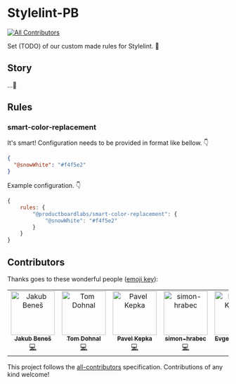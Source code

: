 # Stylelint-PB

[![All Contributors](https://img.shields.io/badge/all_contributors-5-orange.svg?style=flat-square)](#contributors)

Set (TODO) of our custom made rules for Stylelint. 🚀

## Story

...🍻

## Rules

### smart-color-replacement

It's smart! Configuration needs to be provided in format like bellow. 👇

```json
{
  "@snowWhite": "#f4f5e2"
}
```

Example configuration. 👇

```js
{
    rules: {
        "@productboardlabs/smart-color-replacement": {
            "@snowWhite": "#f4f5e2"
        }
    }
}
```

## Contributors

Thanks goes to these wonderful people ([emoji key](https://allcontributors.org/docs/en/emoji-key)):

<!-- ALL-CONTRIBUTORS-LIST:START - Do not remove or modify this section -->
<!-- prettier-ignore -->
<table><tr><td align="center"><a href="https://jukben.cz"><img src="https://avatars3.githubusercontent.com/u/8135252?v=4" width="100px;" alt="Jakub Beneš"/><br /><sub><b>Jakub Beneš</b></sub></a><br /><a href="https://github.com/productboardlabs/stylelint-pb/commits?author=jukben" title="Code">💻</a></td><td align="center"><a href="https://github.com/tomdohnal"><img src="https://avatars2.githubusercontent.com/u/22922179?v=4" width="100px;" alt="Tom Dohnal"/><br /><sub><b>Tom Dohnal</b></sub></a><br /><a href="https://github.com/productboardlabs/stylelint-pb/commits?author=tomdohnal" title="Code">💻</a></td><td align="center"><a href="https://github.com/kepi74"><img src="https://avatars3.githubusercontent.com/u/1327380?v=4" width="100px;" alt="Pavel Kepka"/><br /><sub><b>Pavel Kepka</b></sub></a><br /><a href="https://github.com/productboardlabs/stylelint-pb/commits?author=kepi74" title="Code">💻</a></td><td align="center"><a href="https://github.com/simon-hrabec"><img src="https://avatars3.githubusercontent.com/u/8255346?v=4" width="100px;" alt="simon-hrabec"/><br /><sub><b>simon-hrabec</b></sub></a><br /><a href="https://github.com/productboardlabs/stylelint-pb/commits?author=simon-hrabec" title="Code">💻</a></td><td align="center"><a href="https://kmaps.co/author/eukarpov/"><img src="https://avatars3.githubusercontent.com/u/1791423?v=4" width="100px;" alt="Evgeny Karpov"/><br /><sub><b>Evgeny Karpov</b></sub></a><br /><a href="https://github.com/productboardlabs/stylelint-pb/commits?author=eukarpov" title="Code">💻</a></td></tr></table>

<!-- ALL-CONTRIBUTORS-LIST:END -->

This project follows the [all-contributors](https://github.com/all-contributors/all-contributors) specification. Contributions of any kind welcome!
